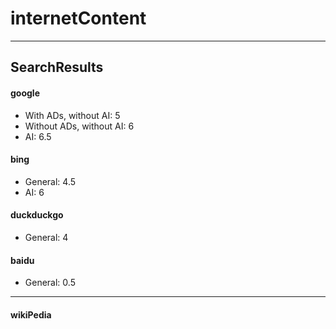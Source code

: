 # internetContent
---
## SearchResults
#### google
- With ADs, without AI: 5
- Without ADs, without AI: 6
- AI: 6.5
#### bing
- General: 4.5
- AI: 6
#### duckduckgo
- General: 4
#### baidu
- General: 0.5
---
#### wikiPedia
